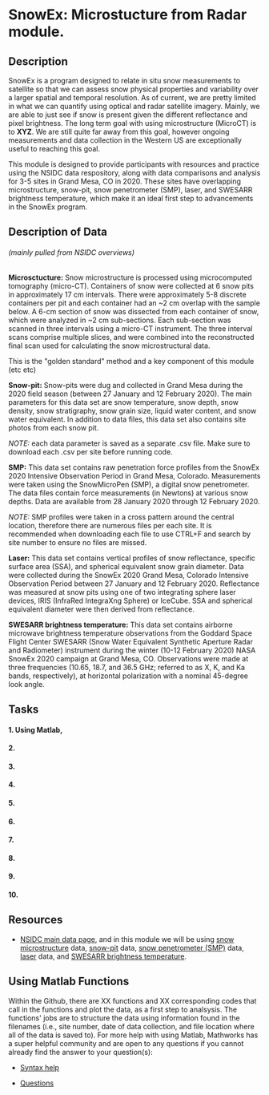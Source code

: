 # SnowEx: Microstucture from Radar module.

## Description

SnowEx is a program designed to relate in situ snow measurements to satellite so that we can assess snow physical properties and variability over a larger spatial and temporal resolution. As of current, we are pretty limited in what we can quantify using optical and radar satellite imagery. Mainly, we are able to just see if snow is present given the different reflectance and pixel brightness. The long term goal with using microstructure (MicroCT) is to **XYZ**. We are still quite far away from this goal, however ongoing measurements and data collection in the Western US are exceptionally useful to reaching this goal.

This module is designed to provide participants with resources and practice using the NSIDC data respository, along with data comparisons and analysis for 3-5 sites in Grand Mesa, CO in 2020. These sites have overlapping microstructure, snow-pit, snow penetrometer (SMP), laser, and SWESARR brightness temperature, which make it an ideal first step to advancements in the SnowEx program.

## Description of Data 
######  *(mainly pulled from NSIDC overviews)*

**Microsctucture:** Snow microstructure is processed using microcomputed tomography (micro-CT). Containers of snow were collected at 6 snow pits in approximately 17 cm intervals. There were approximately 5-8 discrete containers per pit and each container had an ~2 cm overlap with the sample below. A 6-cm section of snow was dissected from each container of snow, which were analyzed in ~2 cm sub-sections. Each sub-section was scanned in three intervals using a micro-CT instrument. The three interval scans comprise multiple slices, and were combined into the reconstructed final scan used for calculating the snow microstructural data.

This is the "golden standard" method and a key component of this module (etc etc)

**Snow-pit:** Snow-pits were dug and collected in Grand Mesa during the 2020 field season (between 27 January and 12 February 2020). The main parameters for this data set are snow temperature, snow depth, snow density, snow stratigraphy, snow grain size, liquid water content, and snow water equivalent. In addition to data files, this data set also contains site photos from each snow pit.

*NOTE:* each data parameter is saved as a separate .csv file. Make sure to download each .csv per site before running code.

**SMP:** This data set contains raw penetration force profiles from the SnowEx 2020 Intensive Observation Period in Grand Mesa, Colorado. Measurements were taken using the SnowMicroPen (SMP), a digital snow penetrometer. The data files contain force measurements (in Newtons) at various snow depths. Data are available from 28 January 2020 through 12 February 2020.

*NOTE:* SMP profiles were taken in a cross pattern around the central location, therefore there are numerous files per each site. It is recommended when downloading each file to use CTRL+F and search by site number to ensure no files are missed.

**Laser:** This data set contains vertical profiles of snow reflectance, specific surface area (SSA), and spherical equivalent snow grain diameter. Data were collected during the SnowEx 2020 Grand Mesa, Colorado Intensive Observation Period between 27 January and 12 February 2020. Reflectance was measured at snow pits using one of two integrating sphere laser devices, IRIS (InfraRed IntegraXng Sphere) or IceCube. SSA and spherical equivalent diameter were then derived from reflectance.

**SWESARR brightness temperature:** 
This data set contains airborne microwave brightness temperature observations from the Goddard Space Flight Center SWESARR (Snow Water Equivalent Synthetic Aperture Radar and Radiometer) instrument during the winter (10-12 February 2020) NASA SnowEx 2020 campaign at Grand Mesa, CO. Observations were made at three frequencies (10.65, 18.7, and 36.5 GHz; referred to as X, K, and Ka bands, respectively), at horizontal polarization with a nominal 45-degree look angle. 

## Tasks

#### 1. Using Matlab,

#### 2. 

#### 3. 

#### 4. 

#### 5. 

#### 6. 

#### 7. 

#### 8. 

#### 9. 

#### 10. 


## Resources

- [NSIDC main data page](https://nsidc.org/data/snowex/data), and in this module we will be using [snow microstructure](https://nsidc.org/data/snex20_gm_ctsm/versions/1) data, [snow-pit](https://nsidc.org/data/snex20_gm_sp/versions/1) data, [snow penetrometer (SMP)](https://nsidc.org/data/snex20_smp/versions/1) data, [laser](https://nsidc.org/data/snex20_ssa/versions/1) data, and [SWESARR brightness temperature](https://nsidc.org/data/data-access-tool/SNEX20_SWESARR_TB/versions/1).

## Using Matlab Functions

Within the Github, there are XX functions and XX corresponding codes that call in the functions and plot the data, as a first step to analsysis. The functions' jobs are to structure the data using information found in the filenames (i.e., site number, date of data collection, and file location where all of the data is saved to). For more help with using Matlab, Mathworks has a super helpful community and are open to any questions if you cannot already find the answer to your question(s): 

- [Syntax help](https://www.mathworks.com/help/matlab/)


- [Questions](https://www.mathworks.com/support/search.html?fq%5B%5D=asset_type_name:answer&fq%5B%5D=category:matlab/index&page=1&s_tid=CRUX_topnav)
